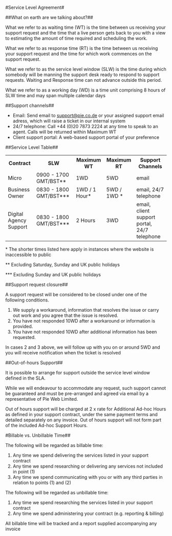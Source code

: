 #Service Level Agreement#

##What on earth are we talking about?##

What we refer to as waiting time (WT) is the time between us receiving your support request and the time that a live person gets back to you with a view to estimating the amount of time required and scheduling the work.

What we refer to as response time (RT) is the time between us receiving your support request and the time for which work commences on the support request.

What we refer to as the service level window (SLW) is the time during which somebody will be manning the support desk ready to respond to support requests. Waiting and Response time can not advance outside this period.

What we refer to as a working day (WD) is a time unit comprising 8 hours of SLW time and may span multiple calendar days

##Support channels##

* Email: Send email to support@pie.co.de or your assigned support email adress, which will raise a ticket in our internal system
* 24/7 telephone: Call +44 (0)20 7873 2224 at any time to speak to an agent. Calls will be returned within Maximum WT
* Client support portal: A web-based support portal of your preference

##Service Level Table##

<table>
	<tr>
		<th>Contract</th>
		<th>SLW</th>
		<th>Maximum WT</th>
		<th>Maximum RT</th>
		<th>Support Channels</th>
	</tr>
	<tr>
		<td>Micro</td>
		<td>0900 - 1700 GMT/BST**</td>
		<td>1WD</td>
		<td>5WD</td>
		<td>email</td>
	</tr>
	<tr>
		<td>Business Owner</td>
		<td>0830 - 1800 GMT/BST***</td>
		<td>1WD / 1 Hour*</td>
		<td>5WD / 1WD *</td>
		<td>email, 24/7 telephone</td>
	</tr>
	<tr>
		<td>Digital Agency Support</td>
		<td>0830 - 1800 GMT/BST***</td>
		<td>2 Hours</td>
		<td>3WD</td>
		<td>email, client support portal, 24/7 telephone</td>
	</tr>
</table>

\* The shorter times listed here apply in instances where the website is inaccessible to public

\*\* Excluding Saturday, Sunday and UK public holidays

\*\*\* Excluding Sunday and UK public holidays

##Support request closure##

A support request will be considered to be closed under one of the following conditions.

1. We supply a workaround, information that resolves the issue or carry out work and you agree that the issue is resolved.
1. You have not responded 10WD after a workaround or information is provided.
1. You have not responded 10WD after additional information has been requested.

In cases 2 and 3 above, we will follow up with you on or around 5WD and you will receive notification when the ticket is resolved

##Out-of-hours Support##

It is possible to arrange for support outside the service level window defined in the SLA. 

While we will endeavour to accommodate any request, such support cannot be guaranteed and must be pre-arranged and agreed via email by a representative of Pie Web Limited.

Out of hours support will be charged at 2 x rate for Additional Ad-hoc Hours as defined in your support contract, under the same payment terms and detailed separately on any invoice. Out of hours support will not form part of the included Ad-hoc Support Hours.

#Billable vs. Unbillable Time##

The following will be regarded as billable time:

1. Any time we spend delivering the services listed in your support contract
1. Any time we spend researching or delivering any services not included in point (1)
1. Any time we spend communicating with you or with any third parties in relation to points (1) and (2)

The following will be regarded as unbillable time:

1. Any time we spend researching the services listed in your support contract
1. Any time we spend administering your contract (e.g. reporting & billing)

All billable time will be tracked and a report supplied accompanying any invoice









